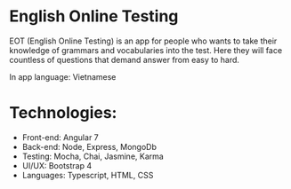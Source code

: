 # English Online Testing

EOT (English Online Testing) is an app for people who wants to take their knowledge of grammars and vocabularies into the test. Here they will face countless of questions that demand answer from easy to hard.

In app language: Vietnamese

# Technologies:
- Front-end: Angular 7
- Back-end: Node, Express, MongoDb
- Testing: Mocha, Chai, Jasmine, Karma
- UI/UX: Bootstrap 4
- Languages: Typescript, HTML, CSS
